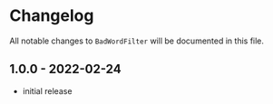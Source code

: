 # Changelog

All notable changes to `BadWordFilter` will be documented in this file.

## 1.0.0 - 2022-02-24

- initial release
